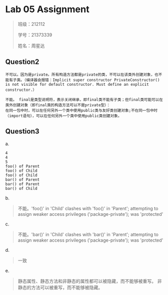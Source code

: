 # Lab 05 Assignment

> 班级：212112
> 
> 学号：21373339
> 
> 姓名：周星达

## Question2
```
不可以。因为是private。所有构造方法都是private的类，不可以在该类外创建对象，也不能有子类。（编译器会报错：Implicit super constructor PrivateConstructor() is not visible for default constructor. Must define an explicit constructor.）

不能。 final是类型说明符，表示关闭继承，即final类不能有子类；但final类可能可以在类外创建对象（即final类的构造方法可以不是private型）：
在同一包中时，可以在任何另外一个类中使用public类与友好类创建对象;不在同一包中时（import语句），可以在任何另外一个类中使用public类创建对象。
```

## Question3
a.
```
4
4
5
foo() of Parent
foo() of Child
foo() of Child
bar() of Parent
bar() of Parent
bar() of Child

```
b.
>不能。'foo()' in 'Child' clashes with 'foo()' in 'Parent'; attempting to assign weaker access privileges ('package-private'); was 'protected'

c.
>不能。'bar()' in 'Child' clashes with 'bar()' in 'Parent'; attempting to assign weaker access privileges ('package-private'); was 'protected'

d.
>一致

e.
>静态属性、静态方法和非静态的属性都可以被隐藏，而不能够被重写。
非静态的方法可以被重写，而不能够被隐藏。